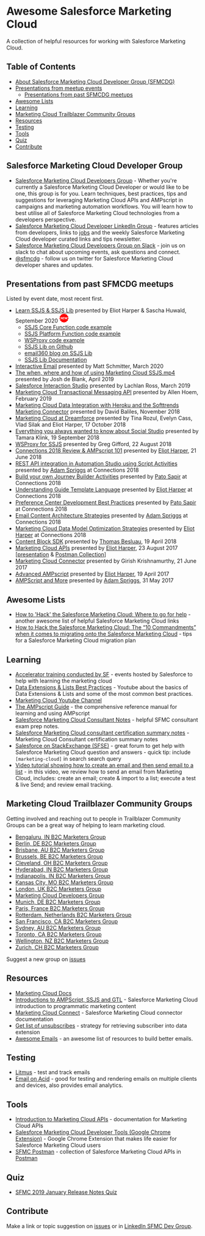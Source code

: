 # Awesome Salesforce Marketing Cloud

A collection of helpful resources for working with Salesforce Marketing Cloud.

## Table of Contents

* [About Salesforce Marketing Cloud Developer Group (SFMCDG)](#salesforce-marketing-cloud-developer-group)
* [Presentations from meetup events](#presentations-from-meetup-events)
  * [Presentations from past SFMCDG meetups](#presentations-from-past-sfmcdg-meetups)
* [Awesome Lists](#awesome-lists)
* [Learning](#learning)
* [Marketing Cloud Trailblazer Community Groups](#marketing-cloud-trailblazer-community-groups)
* [Resources](#resources)
* [Testing](#testing)
* [Tools](#tools)
* [Quiz](#quiz)
* [Contribute](#contribute)

## Salesforce Marketing Cloud Developer Group

* [Salesforce Marketing Cloud Developers Group](https://trailblazercommunitygroups.com/marketing-cloud-developers-group/) - Whether you're currently a Salesforce Marketing Cloud Developer or would like to be one, this group is for you. Learn techniques, best practices, tips and suggestions for leveraging Marketing Cloud APIs and AMPscript in campaigns and marketing automation workflows. You will learn how to best utilise all of Salesforce Marketing Cloud technologies from a developers perspective.
* [Salesforce Marketing Cloud Developer LinkedIn Group](https://www.linkedin.com/groups/7059991) - features articles from developers, links to [jobs](https://www.linkedin.com/groups/7059991/jobs) and the weekly Salesforce Marketing Cloud developer curated links and tips newsletter.
* [Salesforce Marketing Cloud Developers Group on Slack](http://sfmcdg.slack.com) - join us on slack to chat about upcoming events, ask questions and connect.
* [@sfmcdg](https://twitter.com/sfmcdg) - follow us on twitter for Salesforce Marketing Cloud developer shares and updates.

## Presentations from past SFMCDG meetups

Listed by event date, most recent first.

* [Learn SSJS & SSJS Lib](https://youtu.be/yQkvdCoUXKs) presented by Eliot Harper & Sascha Huwald, September 2020 ![new!](assets/new-24.png)
	- [SSJS Core Function code example](https://gist.github.com/eliotharper/72c5037f7518e47c0d32169ed7ecf671)
	- [SSJS Platform Function code example](https://gist.github.com/eliotharper/65f2cf34ea8da01f980314f07ce22f4c)
	- [WSProxy code example](https://gist.github.com/eliotharper/3fbdf9432ca94271846ebdb98368ff48)
	- [SSJS Lib on Github](https://github.com/email360/ssjs-lib)
	- [email360 blog on SSJS Lib](https://blog.email360.io/getting-started.html)
	- [SSJS Lib Documentation](https://docs.email360.io/)
* [Interactive Email](https://youtu.be/oEJvrLtkvr0) presented by Matt Schmitter, March 2020
* [The when, where and how of using Marketing Cloud SSJS.mp4](assets/sfmcdg-the-when-where-and-how-of-using-marketing-cloud-ssjs.mp4) presented by Josh de Blank, April 2019
* [Salesforce Interaction Studio](https://s3-ap-southeast-2.amazonaws.com/sfmcdg/media/SFMCDG-Interaction-Studio-March-2019.mp4) presented by Lachlan Ross, March 2019
* [Marketing Cloud Transactional Messaging API](assets/GMT20190228-150106_Transactio_1440x900.mp4) presented by Allen Hoem, February 2019
* [Marketing Cloud Data Integration with Heroku and the Softtrends Marketing Connector](assets/GMT20181128-230333_SFMCDG-Onl_2560x1440.mp4) presented by David Baliles, November 2018
* [Marketing Cloud at Dreamforce](https://youtu.be/xzOVOEaxaR4) presented by Tina Rozul, Evelyn Cass, Vlad Silak and Eliot Harper, 17 October 2018
* [Everything you always wanted to know about Social Studio](assets/SocialStudio_DevGroupPresentationFINAL-red.pdf) presented by Tamara Klink, 19 September 2018
* [WSProxy for SSJS](assets/WSProxyPresentationGregGifford-Aug18.mp4) presented by Greg Gifford, 22 August 2018
* [Connections 2018 Review & AMPscript 101](https://vimeo.com/276135605) presented by [Eliot Harper](https://github.com/eliotharper), 21 June 2018
* [REST API integration in Automation Studio using Script Activities](assets/CNX18-REST-API-in-Script-Activities-ASpriggs.pdf) presented by [Adam Spriggs](https://github.com/wvpv) at Connections 2018
* [Build your own Journey Builder Activities](assets/CNX18-Build-your-own-Journey-Builder-Activities-PSapir.pdf) presented by [Pato Sapir](https://github.com/psapir) at Connections 2018
* [Understanding Guide Template Language](assets/CNX18-Understanding-Guide-Template-Language-EHarper.pdf) presented by [Eliot Harper](https://github.com/eliotharper) at Connections 2018
* [Preference Center Development Best Practices](assets/CNX18-Preference-Center-Development-Best-Practices-PSapir.pdf) presented by [Pato Sapir](https://github.com/psapir) at Connections 2018
* [Email Content Architecture Strategies](assets/CNX18-Email-Content-Architecture-Strategies-ASpriggs.pdf) presented by [Adam Spriggs](https://github.com/wvpv) at Connections 2018
* [Marketing Cloud Data Model Optimization Strategies](assets/CNX18-Data-Model-Optimization-Strategies-EHarper.pdf) presented by [Eliot Harper](https://github.com/eliotharper) at Connections 2018
* [Content Block SDK](https://vimeo.com/265518897) presented by [Thomas Besluau](https://github.com/tbesluau), 19 April 2018
* [Marketing Cloud APIs](https://vimeo.com/232789197) presented by [Eliot Harper](https://github.com/eliotharper), 23 August 2017 [[presentation](assets/Marketing-Cloud-APIs-EliotHarper-Aug17.pdf) &amp; [Postman Collection](assets/SFMCDGMeetupAug17.postman_collection.json)]
* [Marketing Cloud Connector](https://vimeo.com/227015728) presented by Girish Krishnamurthy, 21 June 2017
* [Advanced AMPscript](https://vimeo.com/219919658) presented by [Eliot Harper](https://github.com/eliotharper), 19 April 2017
* [AMPScript and More](https://vimeo.com/219890966) presented by [Adam Spriggs](https://github.com/wvpv), 31 May 2017

## Awesome Lists

* [How to 'Hack' the Salesforce Marketing Cloud: Where to go for help](https://www.linkedin.com/pulse/how-hack-salesforce-marketing-cloud-where-go-help-guilda-hilaire/) - another awesome list of helpful Salesforce Marketing Cloud links
* [How to Hack the Salesforce Marketing Cloud: The “10 Commandments” when it comes to migrating onto the Salesforce Marketing Cloud](https://www.linkedin.com/pulse/how-hack-salesforce-marketing-cloud-10-commandments-when-hilaire/) - tips for a Salesforce Marketing Cloud migration plan

## Learning

* [Accelerator training conducted by SF](https://pages.mail.salesforce.com/cloud-services/event-calendar#&eventType=.acceleratorLive) - events hosted by Salesforce to help with learning the marketing cloud
* [Data Extensions & Lists Best Practices](https://youtu.be/sCBIdXQC8_c) - Youtube about the basics of Data Extensions & Lists and some of the most common best practices.
* [Marketing Cloud Youtube Channel](https://www.youtube.com/channel/UCJTUa_frgMCc9KN4cWc36aw)
* [The AMPscript Guide](https://ampscript.guide) - the comprehensive reference manual for learning and using AMPscript
* [Salesforce Marketing Cloud Consultant Notes](https://github.com/sfmcdg/Salesforce-Marketing-Cloud-Consultant-Notes) - helpful SFMC consultant exam prep notes.
* [Salesforce Marketing Cloud consultant certification summary notes](https://sfdcleo.wordpress.com/2018/04/29/marketing-cloud-consultant-certification-summary/) - Marketing Cloud Consultant certification summary notes
* [Salesforce on StackExchange (SFSE)](https://salesforce.stackexchange.com/questions/tagged/marketing-cloud) - great forum to get help with Salesforce Marketing Cloud question and answers - quick tip: include `[marketing-cloud]` in search search query
* [Video tutorial showing how to create an email and then send email to a list](https://www.youtube.com/watch?v=halN8bpuar8) - in this video, we review how to send an email from Marketing Cloud, includes: create an email; create & import to a list; execute a test & live Send; and review email tracking.

## Marketing Cloud Trailblazer Community Groups

Getting involved and reaching out to people in Trailblazer Community Groups can be a great way of helping to learn marketing cloud.

* [Bengaluru, IN B2C Marketers Group](https://trailblazercommunitygroups.com/bengaluru-in-b2c-marketers-group/)
* [Berlin, DE B2C Marketers Group](https://trailblazercommunitygroups.com/berlin-de-b2c-marketers-group/)
* [Brisbane, AU B2C Marketers Group](https://trailblazercommunitygroups.com/brisbane-au-b2c-marketers-group/)
* [Brussels, BE B2C Marketers Group](https://trailblazercommunitygroups.com/brussels-be-b2c-marketers-group/)
* [Cleveland, OH B2C Marketers Group](https://trailblazercommunitygroups.com/cleveland-oh-b2c-marketers-group/)
* [Hyderabad, IN B2C Marketers Group](https://trailblazercommunitygroups.com/hyderabad-in-b2c-marketers-group/)
* [Indianapolis, IN B2C Marketers Group](https://trailblazercommunitygroups.com/indianapolis-in-b2c-marketers-group/)
* [Kansas City, MO B2C Marketers Group](https://trailblazercommunitygroups.com/kansas-city-marketing-cloud-user-group/)
* [London, UK B2C Marketers Group](https://trailblazercommunitygroups.com/london-uk-b2c-marketers-group/)
* [Marketing Cloud Developers Group](https://trailblazercommunitygroups.com/melbourne-marketing-cloud-developers-group/)
* [Munich, DE B2C Marketers Group](https://trailblazercommunitygroups.com/munich-de-b2c-marketers-group/)
* [Paris, France B2C Marketers Group](https://trailblazercommunitygroups.com/paris-france-b2c-marketers-group/)
* [Rotterdam, Netherlands B2C Marketers Group](https://trailblazercommunitygroups.com/rotterdam-netherlands-b2c-marketers-group/)
* [San Francisco, CA B2C Marketers Group](https://trailblazercommunitygroups.com/san-francisco-ca-b2c-marketers-group/)
* [Sydney, AU B2C Marketers Group](https://trailblazercommunitygroups.com/sydney-au-b2c-marketers-group/)
* [Toronto, CA B2C Marketers Group](https://trailblazercommunitygroups.com/toronto-ca-b2c-marketers-group/)
* [Wellington, NZ B2C Marketers Group](https://trailblazercommunitygroups.com/wellington-nz-b2c-marketers-group/)
* [Zurich, CH B2C Marketers Group](https://trailblazercommunitygroups.com/zurich-ch-b2c-marketers-group/)

Suggest a new group on [issues](https://github.com/sfmcdg/awesome-salesforce-marketingcloud/issues)

## Resources

* [Marketing Cloud Docs](https://help.salesforce.com/articleView?id=mc_overview_welcome.htm&type=5)
* [Introductions to AMPScript, SSJS and GTL](https://developer.salesforce.com/docs/atlas.en-us.mc-programmatic-content.meta/mc-programmatic-content/index.htm) - Salesforce Marketing Cloud introduction to programmatic marketing content
* [Marketing Cloud Connect](http://help.marketingcloud.com/en/documentation/integrated_products__crm_and_web_analytic_solutions/marketing_cloud_connector_v5/) - Salesforce Marketing Cloud connector documentation
* [Get list of unsubscribes](https://salesforce.stackexchange.com/questions/97566/exacttarget-list-of-unsubscribes-this-year) - strategy for retrieving subscriber into data extension
* [Awesome Emails](https://github.com/jonathandion/awesome-emails) - an awesome list of resources to build better emails.

## Testing

* [Litmus](https://litmus.com/) - test and track emails
* [Email on Acid](https://www.emailonacid.com/) - good for testing and rendering emails on multiple clients and devices, also provides email analytics.

## Tools

* [Introduction to Marketing Cloud APIs](https://developer.salesforce.com/docs/atlas.en-us.mc-apis.meta/mc-apis/index-api.htm) - documentation for Marketing Cloud APIs
* [Salesforce Marketing Cloud Developer Tools (Google Chrome Extension)](https://markus.codes/sfmc-chrome-devtools) - Google Chrome Extension that makes life easier for Salesforce Marketing Cloud users
* [SFMC Postman](https://github.com/salesforce-marketingcloud/postman) - collection of Salesforce Marketing Cloud APIs in [Postman](https://www.getpostman.com/)

## Quiz

* [SFMC 2019 January Release Notes Quiz](https://create.kahoot.it/share/marketing-cloud-january-2019-release-quiz/77bac48c-a6b1-432b-9efc-5fbcaf02508b)

## Contribute

Make a link or topic suggestion on [issues](https://github.com/sfmcdg/awesome-salesforce-marketingcloud/issues) or in [LinkedIn SFMC Dev Group](https://www.linkedin.com/groups/7059991/7059991-6308431256036134912).
